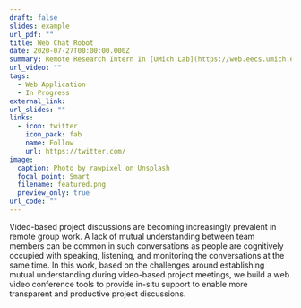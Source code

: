 ```yaml
---
draft: false
slides: example
url_pdf: ""
title: Web Chat Robot
date: 2020-07-27T00:00:00.000Z
summary: Remote Research Intern In [UMich Lab](https://web.eecs.umich.edu/~xwanghci/)
url_video: ""
tags:
  - Web Application
  - In Progress
external_link:
url_slides: ""
links:
  - icon: twitter
    icon_pack: fab
    name: Follow
    url: https://twitter.com/
image:
  caption: Photo by rawpixel on Unsplash
  focal_point: Smart
  filename: featured.png
  preview_only: true
url_code: ""
---
```


Video-based project discussions are becoming increasingly prevalent in remote group work. A lack of mutual understanding between team members can be common in such conversations as people are cognitively occupied with speaking, listening, and monitoring the conversations at the same time. In this work, based on the challenges around establishing mutual understanding during video-based project meetings, we build a web video conference tools to provide in-situ support to enable more transparent and productive project discussions.
